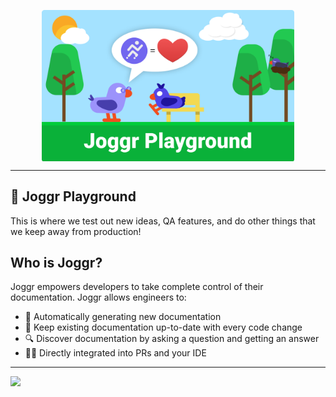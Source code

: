 <!--@@joggrdoc@@-->
<!-- @joggr:version(v1):end -->
<!-- @joggr:warning:start -->
<!-- 
  _   _   _    __        __     _      ____    _   _   ___   _   _    ____     _   _   _ 
 | | | | | |   \ \      / /    / \    |  _ \  | \ | | |_ _| | \ | |  / ___|   | | | | | |
 | | | | | |    \ \ /\ / /    / _ \   | |_) | |  \| |  | |  |  \| | | |  _    | | | | | |
 |_| |_| |_|     \ V  V /    / ___ \  |  _ <  | |\  |  | |  | |\  | | |_| |   |_| |_| |_|
 (_) (_) (_)      \_/\_/    /_/   \_\ |_| \_\ |_| \_| |___| |_| \_|  \____|   (_) (_) (_)
                                                              
This document is managed by Joggr. Editing this document could break Joggr's core features, i.e. our 
ability to auto-maintain this document. Please use the Joggr editor to edit this document 
(link at bottom of the page).
-->
<!-- @joggr:warning:end -->
<div>
    <p align="center">
        <img src="./assets/joggr-playground-banner.png" align="center" width="80%" />
    </p>
    <hr>
</div>

## 🌳 Joggr Playground

This is where we test out new ideas, QA features, and do other things that we keep away from production!

## Who is Joggr?

Joggr empowers developers to take complete control of their documentation. Joggr allows engineers to:

- :rocket: Automatically generating new documentation
- :arrows_counterclockwise: Keep existing documentation up-to-date with every code change
- :mag: Discover documentation by asking a question and getting an answer
- :woman_technologist: Directly integrated into PRs and your IDE

<!-- @joggr:editLink(ab8a5c1b-3939-4891-92cc-7b8dc1671d5d):start -->
---
<a href="http://localhost:8080/app/documents/ab8a5c1b-3939-4891-92cc-7b8dc1671d5d/edit" alt="Edit doc on Joggr">
  <img src="https://storage.googleapis.com/joggr-public-assets/github/badges/edit-document-badge.svg" />
</a>
<!-- @joggr:editLink(ab8a5c1b-3939-4891-92cc-7b8dc1671d5d):end -->